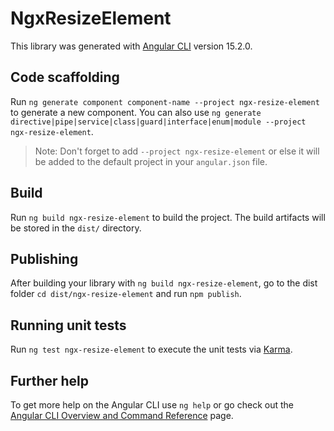 # NgxResizeElement

This library was generated with [Angular CLI](https://github.com/angular/angular-cli) version 15.2.0.

## Code scaffolding

Run `ng generate component component-name --project ngx-resize-element` to generate a new component. You can also use `ng generate directive|pipe|service|class|guard|interface|enum|module --project ngx-resize-element`.
> Note: Don't forget to add `--project ngx-resize-element` or else it will be added to the default project in your `angular.json` file. 

## Build

Run `ng build ngx-resize-element` to build the project. The build artifacts will be stored in the `dist/` directory.

## Publishing

After building your library with `ng build ngx-resize-element`, go to the dist folder `cd dist/ngx-resize-element` and run `npm publish`.

## Running unit tests

Run `ng test ngx-resize-element` to execute the unit tests via [Karma](https://karma-runner.github.io).

## Further help

To get more help on the Angular CLI use `ng help` or go check out the [Angular CLI Overview and Command Reference](https://angular.io/cli) page.
